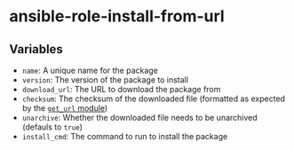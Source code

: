 # ansible-role-install-from-url

## Variables

- `name`: A unique name for the package
- `version`: The version of the package to install
- `download_url`: The URL to download the package from
- `checksum`: The checksum of the downloaded file (formatted as expected by the [`get_url` module](https://docs.ansible.com/ansible/latest/collections/ansible/builtin/get_url_module.html))
- `unarchive`: Whether the downloaded file needs to be unarchived (defauls to `true`)
- `install_cmd`: The command to run to install the package
